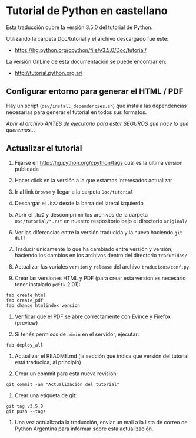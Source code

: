 Tutorial de Python en castellano
================================

Esta traducción cubre la versión 3.5.0 del tutorial de Python.

Utilizando la carpeta Doc/tutorial y el archivo descargado fue este:

* https://hg.python.org/cpython/file/v3.5.0/Doc/tutorial/

La versión OnLine de esta documentación se puede encontrar en:

* http://tutorial.python.org.ar/

Configurar entorno para generar el HTML / PDF
---------------------------------------------

Hay un script (`dev/install_dependencies.sh`) que instala las
dependencias necesarias para generar el tutorial en todos sus
formatos.

*Abrir el archivo ANTES de ejecutarlo para estar SEGUROS que hace lo
 que queremos...*

Actualizar el tutorial
----------------------

1. Fijarse en http://hg.python.org/cpython/tags cuál es la última
versión publicada

1. Hacer click en la versión a la que estamos interesados actualizar

1. Ir al link `Browse` y llegar a la carpeta `Doc/tutorial`

1. Descargar el `.bz2` desde la barra del lateral izquierdo

1. Abrir el `.bz2` y descomprimir los archivos de la carpeta
`Doc/tutorial/*.rst` en nuestro respositorio bajo el directorio
`original/`

1. Ver las diferencias entre la versión traducida y la nueva haciendo
`git diff`

1. Traducir únicamente lo que ha cambiado entre versión y versión,
haciendo los cambios en los archivos dentro del directorio
`traducidos/`

1. Actualizar las variales `version` y `release` del archivo
   `traducidos/conf.py`.

1. Crear las versiones HTML y PDF (para crear esta version es
necesario tener instalado `pdftk` 2.01):

 ```
 fab create_html
 fab create_pdf
 fab change_htmlindex_version
 ```
 
1. Verificar que el PDF se abre correctamente con Evince y Firefox
(preview)

1. Si tenés permisos de `admin` en el servidor, ejecutar:

 ```
 fab deploy_all
 ```

1. Actualizar el README.md (la sección que indica qué versión del
   tutorial está traducida, al principio)

1. Crear un commit para esta nueva revision:

 `git commit -am "Actualización del tutorial"`

1. Crear una etiqueta de git:

 ```
 git tag v3.5.0
 git push --tags
 ```

1. Una vez actualizada la traducción, enviar un mail a la lista de
correo de Python Argentina para informar sobre esta actualización.

